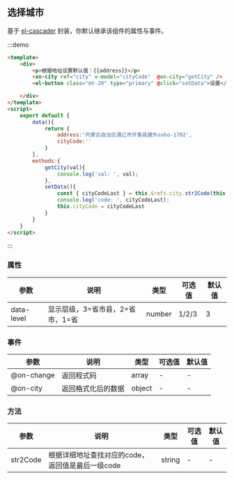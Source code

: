 ## 选择城市
基于 [el-cascader](https://element.eleme.cn/#/zh-CN/component/cascader) 封装，你默认继承该组件的属性与事件。

:::demo
```html
<template>
    <div>
        <p>根据地址设置默认值：{{address}}</p>
        <xn-city ref="city" v-model="cityCode"  @on-city="getCity" />
        <el-button class="mt-20" type="primary" @click="setData">设置</el-button>

    </div>
</template>
<script>
    export default {
        data(){
            return {
                address:'内蒙古自治区通辽市开鲁县建外soho-1702',
                cityCode:''
            }
        },
        methods:{
            getCity(val){
                console.log('val: ', val);
            },
            setData(){
                const { cityCodeLast } = this.$refs.city.str2Code(this.address)
                console.log('code: ', cityCodeLast);
                this.cityCode = cityCodeLast
            }
        }
    }
</script>
```
:::


### 属性

| 参数       | 说明                             | 类型   | 可选值 | 默认值 |
| ---------- | -------------------------------- | ------ | ------ | ------ |
| data-level | 显示层级，3=省市县，2=省市，1=省 | number | 1/2/3  | 3      |

### 事件
| 参数       | 说明               | 类型   | 可选值 | 默认值 |
| ---------- | ------------------ | ------ | ------ | ------ |
| @on-change | 返回程式码         | array  | -      | -      |
| @on-city   | 返回格式化后的数据 | object | -      | -      |

### 方法
| 参数     | 说明                 | 类型   | 可选值 | 默认值 |
| -------- | -------------------- | ------ | ------ | ------ |
| str2Code | 根据详细地址查找对应的code，返回值是最后一级code | string | -      | -      |
